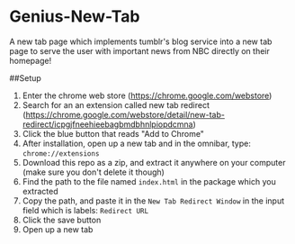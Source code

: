 # Genius-New-Tab
A new tab page which implements tumblr's blog service into a new tab page to serve the user with important news from NBC directly on their homepage!

##Setup

1. Enter the chrome web store (https://chrome.google.com/webstore)
2. Search for an an extension called new tab redirect (https://chrome.google.com/webstore/detail/new-tab-redirect/icpgjfneehieebagbmdbhnlpiopdcmna)
3. Click the blue button that reads "Add to Chrome"
4. After installation, open up a new tab and in the omnibar, type: `chrome://extensions`
5. Download this repo as a zip, and extract it anywhere on your computer (make sure you don't delete it though)
6. Find the path to the file named `index.html` in the package which you extracted
7. Copy the path, and paste it in the `New Tab Redirect Window` in the input field which is labels: `Redirect URL`
8. Click the save button
9. Open up a new tab
